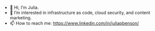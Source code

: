- 👋 Hi, I’m Julia.
- 👀 I’m interested in infrastructure as code, cloud security, and content marketing. 
- 📫 How to reach me: https://www.linkedin.com/in/juliapbenson/

<!---
juliapbenson/juliapbenson is a ✨ special ✨ repository because its `README.md` (this file) appears on your GitHub profile.
You can click the Preview link to take a look at your changes.
--->
